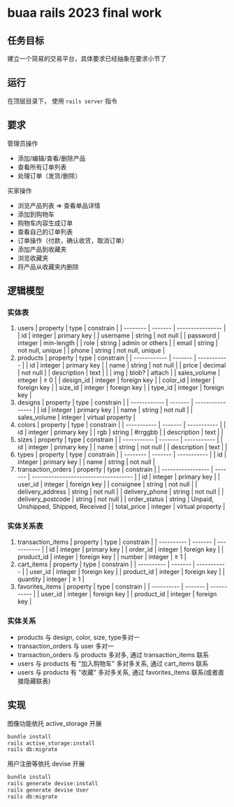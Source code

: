 # buaa rails 2023 final work

## 任务目标

建立一个简易的交易平台，具体要求已经抽象在要求小节了

## 运行

在顶层目录下， 使用 `rails server` 指令

## 要求

管理员操作

- 添加/编辑/查看/删除产品
- 查看所有订单列表
- 处理订单（发货/删除）

买家操作

- 浏览产品列表 =>  查看单品详情
- 添加到购物车
- 购物车内容生成订单
- 查看自己的订单列表
- 订单操作（付款，确认收货，取消订单）
- 添加产品到收藏夹
- 浏览收藏夹
- 将产品从收藏夹内删除

## 逻辑模型

### 实体表

1. users
   | property | type    | constrain        |
   | -------- | ------- | ---------------- |
   | id       | integer | primary key      |
   | username | string  | not null         |
   | password | integer | min-length       |
   | role     | string  | admin or others  |
   | email    | string  | not null, unique |
   | phone    | string  | not null, unique |
2. products
   | property     | type    | constrain   |
   | ------------ | ------- | ----------- |
   | id           | integer | primary key |
   | name         | string  | not null    |
   | price        | decimal | not null    |
   | description  | text    |             |
   | img          | blob?   | attach      |
   | sales_volume | integer | $\ge$ 0   |
   | design_id    | integer | foreign key |
   | color_id     | integer | foreign key |
   | size_id      | integer | foreign key |
   | type_id      | integer | foreign key |
3. designs
   | property     | type    | constrain        |
   | ------------ | ------- | ---------------- |
   | id           | integer | primary key      |
   | name         | string  | not null         |
   | sales_volume | integer | virtual property |
4. colors
   | property    | type    | constrain   |
   | ----------- | ------- | ----------- |
   | id          | integer | primary key |
   | rgb         | string  | #rrggbb     |
   | description | text    |             |
5. sizes
   | property    | type    | constrain   |
   | ----------- | ------- | ----------- |
   | id          | integer | primary key |
   | name        | string  | not null    |
   | description | text    |             |
6. types
   | property | type    | constrain   |
   | -------- | ------- | ----------- |
   | id       | integer | primary key |
   | name     | string  | not null    |
7. transaction_orders
   | property          | type    | constrain                            |
   | ----------------- | ------- | ------------------------------------ |
   | id                | integer | primary key                          |
   | user_id           | integer | foreign key                          |
   | consignee         | string  | not null                             |
   | delivery_address  | string  | not null                             |
   | delivery_phone    | string  | not null                             |
   | delivery_postcode | string  | not null                             |
   | order_status      | string  | Unpaid, Unshipped, Shipped, Received |
   | total_price       | integer | virtual property                     |

### 实体关系表

1. transaction_items
   | property   | type    | constrain   |
   | ---------- | ------- | ----------- |
   | id         | integer | primary key |
   | order_id   | integer | foreign key |
   | product_id | integer | foreign key |
   | number     | integer | $\ge$ 1   |
2. cart_items
   | property   | type    | constrain   |
   | ---------- | ------- | ----------- |
   | user_id    | integer | foreign key |
   | product_id | integer | foreign key |
   | quantity   | integer | $\ge$ 1   |
3. favorites_items
   | property   | type    | constrain   |
   | ---------- | ------- | ----------- |
   | user_id    | integer | foreign key |
   | product_id | integer | foreign key |

### 实体关系

- products 与 design, color, size, type多对一
- transaction_orders 与 user 多对一
- transaction_orders 与 products 多对多, 通过 transaction_items 联系
- users 与 products 有 "加入购物车" 多对多关系, 通过 cart_items 联系
- users 与 products 有 "收藏" 多对多关系, 通过 favorites_items 联系(或者直接隐藏联表)

## 实现

图像功能依托 active_storage 开展

```cmd
bundle install
rails active_storage:install
rails db:migrate
```

用户注册等依托 devise 开展

```cmd
bundle install
rails generate devise:install
rails generate devise User
rails db:migrate
```
